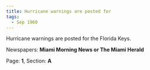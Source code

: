 ```yaml
---  
title: Hurricane warnings are posted for  
tags:  
  - Sep 1960  
---  
```

  
Hurricane warnings are posted for the Florida Keys.  
  
Newspapers: **Miami Morning News or The Miami Herald**  
  
Page: **1**, Section: **A** 
